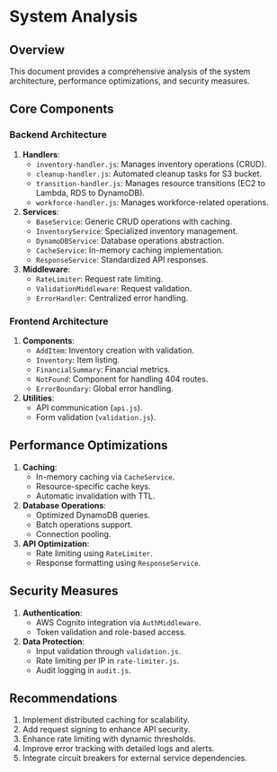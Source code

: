 # System Analysis

## Overview

This document provides a comprehensive analysis of the system architecture, performance optimizations, and security measures.

## Core Components

### Backend Architecture

1. **Handlers**:
    - `inventory-handler.js`: Manages inventory operations (CRUD).
    - `cleanup-handler.js`: Automated cleanup tasks for S3 bucket.
    - `transition-handler.js`: Manages resource transitions (EC2 to Lambda, RDS to DynamoDB).
    - `workforce-handler.js`: Manages workforce-related operations.
2. **Services**:
    - `BaseService`: Generic CRUD operations with caching.
    - `InventoryService`: Specialized inventory management.
    - `DynamoDBService`: Database operations abstraction.
    - `CacheService`: In-memory caching implementation.
    - `ResponseService`: Standardized API responses.
3. **Middleware**:
    - `RateLimiter`: Request rate limiting.
    - `ValidationMiddleware`: Request validation.
    - `ErrorHandler`: Centralized error handling.

### Frontend Architecture

1. **Components**:
    - `AddItem`: Inventory creation with validation.
    - `Inventory`: Item listing.
    - `FinancialSummary`: Financial metrics.
    - `NotFound`: Component for handling 404 routes.
    - `ErrorBoundary`: Global error handling.
2. **Utilities**:
    - API communication (`api.js`).
    - Form validation (`validation.js`).

## Performance Optimizations

1. **Caching**:
    - In-memory caching via `CacheService`.
    - Resource-specific cache keys.
    - Automatic invalidation with TTL.
2. **Database Operations**:
    - Optimized DynamoDB queries.
    - Batch operations support.
    - Connection pooling.
3. **API Optimization**:
    - Rate limiting using `RateLimiter`.
    - Response formatting using `ResponseService`.

## Security Measures

1. **Authentication**:
    - AWS Cognito integration via `AuthMiddleware`.
    - Token validation and role-based access.
2. **Data Protection**:
    - Input validation through `validation.js`.
    - Rate limiting per IP in `rate-limiter.js`.
    - Audit logging in `audit.js`.

## Recommendations

1. Implement distributed caching for scalability.
2. Add request signing to enhance API security.
3. Enhance rate limiting with dynamic thresholds.
4. Improve error tracking with detailed logs and alerts.
5. Integrate circuit breakers for external service dependencies.
